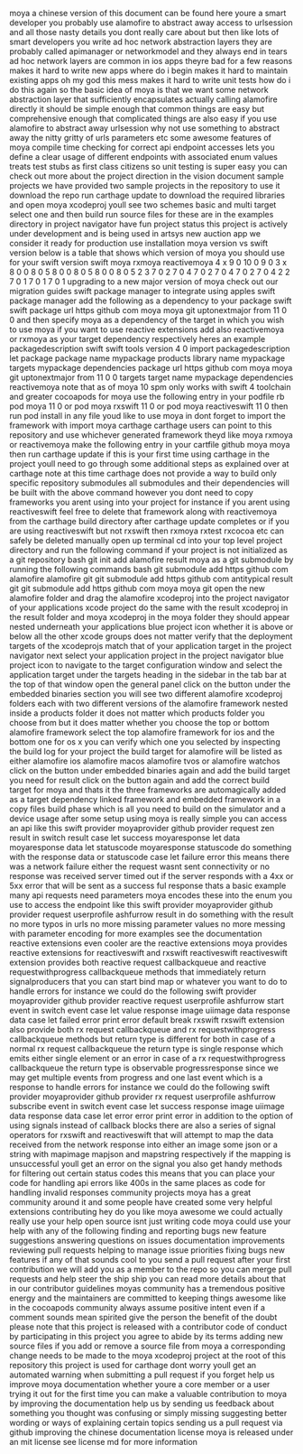 moya a chinese version of this document can be found here youre a smart developer you probably use alamofire to abstract away access to urlsession and all those nasty details you dont really care about but then like lots of smart developers you write ad hoc network abstraction layers they are probably called apimanager or networkmodel and they always end in tears ad hoc network layers are common in ios apps theyre bad for a few reasons makes it hard to write new apps where do i begin makes it hard to maintain existing apps oh my god this mess makes it hard to write unit tests how do i do this again so the basic idea of moya is that we want some network abstraction layer that sufficiently encapsulates actually calling alamofire directly it should be simple enough that common things are easy but comprehensive enough that complicated things are also easy if you use alamofire to abstract away urlsession why not use something to abstract away the nitty gritty of urls parameters etc some awesome features of moya compile time checking for correct api endpoint accesses lets you define a clear usage of different endpoints with associated enum values treats test stubs as first class citizens so unit testing is super easy you can check out more about the project direction in the vision document sample projects we have provided two sample projects in the repository to use it download the repo run carthage update to download the required libraries and open moya xcodeproj youll see two schemes basic and multi target select one and then build run source files for these are in the examples directory in project navigator have fun project status this project is actively under development and is being used in artsys new auction app we consider it ready for production use installation moya version vs swift version below is a table that shows which version of moya you should use for your swift version swift moya rxmoya reactivemoya 4 x 9 0 10 0 9 0 3 x 8 0 0 8 0 5 8 0 0 8 0 5 8 0 0 8 0 5 2 3 7 0 2 7 0 4 7 0 2 7 0 4 7 0 2 7 0 4 2 2 7 0 1 7 0 1 7 0 1 upgrading to a new major version of moya check out our migration guides swift package manager to integrate using apples swift package manager add the following as a dependency to your package swift swift package url https github com moya moya git uptonextmajor from 11 0 0 and then specify moya as a dependency of the target in which you wish to use moya if you want to use reactive extensions add also reactivemoya or rxmoya as your target dependency respectively heres an example packagedescription swift swift tools version 4 0 import packagedescription let package package name mypackage products library name mypackage targets mypackage dependencies package url https github com moya moya git uptonextmajor from 11 0 0 targets target name mypackage dependencies reactivemoya note that as of moya 10 spm only works with swift 4 toolchain and greater cocoapods for moya use the following entry in your podfile rb pod moya 11 0 or pod moya rxswift 11 0 or pod moya reactiveswift 11 0 then run pod install in any file youd like to use moya in dont forget to import the framework with import moya carthage carthage users can point to this repository and use whichever generated framework theyd like moya rxmoya or reactivemoya make the following entry in your cartfile github moya moya then run carthage update if this is your first time using carthage in the project youll need to go through some additional steps as explained over at carthage note at this time carthage does not provide a way to build only specific repository submodules all submodules and their dependencies will be built with the above command however you dont need to copy frameworks you arent using into your project for instance if you arent using reactiveswift feel free to delete that framework along with reactivemoya from the carthage build directory after carthage update completes or if you are using reactiveswift but not rxswift then rxmoya rxtest rxcocoa etc can safely be deleted manually open up terminal cd into your top level project directory and run the following command if your project is not initialized as a git repository bash git init add alamofire result moya as a git submodule by running the following commands bash git submodule add https github com alamofire alamofire git git submodule add https github com antitypical result git git submodule add https github com moya moya git open the new alamofire folder and drag the alamofire xcodeproj into the project navigator of your applications xcode project do the same with the result xcodeproj in the result folder and moya xcodeproj in the moya folder they should appear nested underneath your applications blue project icon whether it is above or below all the other xcode groups does not matter verify that the deployment targets of the xcodeprojs match that of your application target in the project navigator next select your application project in the project navigator blue project icon to navigate to the target configuration window and select the application target under the targets heading in the sidebar in the tab bar at the top of that window open the general panel click on the button under the embedded binaries section you will see two different alamofire xcodeproj folders each with two different versions of the alamofire framework nested inside a products folder it does not matter which products folder you choose from but it does matter whether you choose the top or bottom alamofire framework select the top alamofire framework for ios and the bottom one for os x you can verify which one you selected by inspecting the build log for your project the build target for alamofire will be listed as either alamofire ios alamofire macos alamofire tvos or alamofire watchos click on the button under embedded binaries again and add the build target you need for result click on the button again and add the correct build target for moya and thats it the three frameworks are automagically added as a target dependency linked framework and embedded framework in a copy files build phase which is all you need to build on the simulator and a device usage after some setup using moya is really simple you can access an api like this swift provider moyaprovider github provider request zen result in switch result case let success moyaresponse let data moyaresponse data let statuscode moyaresponse statuscode do something with the response data or statuscode case let failure error this means there was a network failure either the request wasnt sent connectivity or no response was received server timed out if the server responds with a 4xx or 5xx error that will be sent as a success ful response thats a basic example many api requests need parameters moya encodes these into the enum you use to access the endpoint like this swift provider moyaprovider github provider request userprofile ashfurrow result in do something with the result no more typos in urls no more missing parameter values no more messing with parameter encoding for more examples see the documentation reactive extensions even cooler are the reactive extensions moya provides reactive extensions for reactiveswift and rxswift reactiveswift reactiveswift extension provides both reactive request callbackqueue and reactive requestwithprogress callbackqueue methods that immediately return signalproducers that you can start bind map or whatever you want to do to handle errors for instance we could do the following swift provider moyaprovider github provider reactive request userprofile ashfurrow start event in switch event case let value response image uiimage data response data case let failed error print error default break rxswift rxswift extension also provide both rx request callbackqueue and rx requestwithprogress callbackqueue methods but return type is different for both in case of a normal rx request callbackqueue the return type is single response which emits either single element or an error in case of a rx requestwithprogress callbackqueue the return type is observable progressresponse since we may get multiple events from progress and one last event which is a response to handle errors for instance we could do the following swift provider moyaprovider github provider rx request userprofile ashfurrow subscribe event in switch event case let success response image uiimage data response data case let error error print error in addition to the option of using signals instead of callback blocks there are also a series of signal operators for rxswift and reactiveswift that will attempt to map the data received from the network response into either an image some json or a string with mapimage mapjson and mapstring respectively if the mapping is unsuccessful youll get an error on the signal you also get handy methods for filtering out certain status codes this means that you can place your code for handling api errors like 400s in the same places as code for handling invalid responses community projects moya has a great community around it and some people have created some very helpful extensions contributing hey do you like moya awesome we could actually really use your help open source isnt just writing code moya could use your help with any of the following finding and reporting bugs new feature suggestions answering questions on issues documentation improvements reviewing pull requests helping to manage issue priorities fixing bugs new features if any of that sounds cool to you send a pull request after your first contribution we will add you as a member to the repo so you can merge pull requests and help steer the ship ship you can read more details about that in our contributor guidelines moyas community has a tremendous positive energy and the maintainers are committed to keeping things awesome like in the cocoapods community always assume positive intent even if a comment sounds mean spirited give the person the benefit of the doubt please note that this project is released with a contributor code of conduct by participating in this project you agree to abide by its terms adding new source files if you add or remove a source file from moya a corresponding change needs to be made to the moya xcodeproj project at the root of this repository this project is used for carthage dont worry youll get an automated warning when submitting a pull request if you forget help us improve moya documentation whether youre a core member or a user trying it out for the first time you can make a valuable contribution to moya by improving the documentation help us by sending us feedback about something you thought was confusing or simply missing suggesting better wording or ways of explaining certain topics sending us a pull request via github improving the chinese documentation license moya is released under an mit license see license md for more information